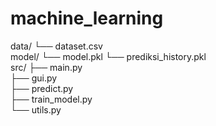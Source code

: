 # machine_learning


data/
  └── dataset.csv            
model/
  └── model.pkl
  └── prediksi_history.pkl               
src/
  ├── main.py                       
  ├── gui.py                 
  ├── predict.py             
  ├── train_model.py        
  └── utils.py                